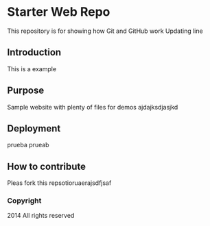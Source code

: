# Starter Web Repo

This repository is for showing how Git and GitHub work
Updating line

## Introduction

This is a example

## Purpose

Sample website with plenty of files for demos
ajdajksdjasjkd

## Deployment

prueba prueab

## How to contribute

Pleas fork this repsotioruaerajsdfjsaf

### Copyright

2014 All rights reserved